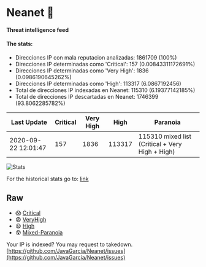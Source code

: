 # Neanet :hocho:
#### Threat intelligence feed
#### The stats:

- Direcciones IP con mala reputacion analizadas: 1861709 (100%)
- Direcciones IP determinadas como 'Critical':  157 (0.00843311172691%)
- Direcciones IP determinadas como 'Very High':  1836 (0.0986190645262%)
- Direcciones IP determinadas como 'High':  113317 (6.0867192456)
- Total de direcciones IP indexadas en Neanet:  115310 (6.19377142185%)
- Total de direcciones IP descartadas en Neanet:  1746399 (93.8062285782%)

| Last Update | Critical | Very High | High | Paranoia |
| --- | --- | --- | --- | --- |
| 2020-09-22 12:01:47 | 157 | 1836 | 113317 | 115310 mixed list (Critical + Very High + High)|

![Stats](https://docs.google.com/spreadsheets/d/e/2PACX-1vSnaNMIXVabIpDJjufMlzH7poXnshF3mgd8Is1g9ytUEzVsP5my4Trn8f-xkoLLQ38xpL3HtmUexLo6/pubchart?oid=501124687&format=image)

For the historical stats go to: [link](/stats.csv)
## Raw
- :scream: [Critical](https://raw.githubusercontent.com/JavaGarcia/Neanet/master/blacklists/neanet_critical.txt)
- :fearful: [VeryHigh](https://raw.githubusercontent.com/JavaGarcia/Neanet/master/blacklists/neanet_veryHigh.txtt)
- :frowning: [High](https://raw.githubusercontent.com/JavaGarcia/Neanet/master/blacklists/neanet_high.txt)
- :dizzy_face: [Mixed-Paranoia](https://raw.githubusercontent.com/JavaGarcia/Neanet/master/blacklists/neanet_all.txt)


Your IP is indexed? You may request to takedown. [https://github.com/JavaGarcia/Neanet/issues](https://github.com/JavaGarcia/Neanet/issues)
























































































































































































































































































































































































































































































































































































































































































































































































































































































































































































